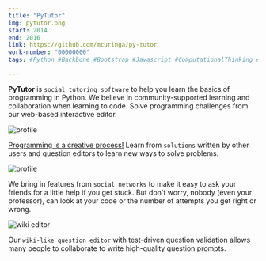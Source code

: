 ```yaml
---
title: "PyTutor"
img: pytutor.png
start: 2014
end: 2016
link: https://github.com/mcuringa/py-tutor
work-number: "00000000"
tags: #Python #Backbone #Bootstrap #Javascript #ComputationalThinking #p2p

---
```





<strong>PyTutor</strong> is <code>social tutoring software</code> to help you learn the basics 
of programming in Python. We believe in community-supported learning and collaboration when learning to code. Solve programming challenges from our web-based interactive editor.

<img class="img-responsive" src="/static/img/home/code.png" alt="profile">

<u>Programming is a creative process!</u> Learn from <code>solutions</code> written by other users and question editors to learn new ways to solve problems.

<img class="img-responsive" src="/static/img/home/add-friend.png" alt="profile">

We bring in features from <code>social networks</code> to make it easy to ask your friends for a little help if you get stuck. But don't worry, nobody (even your professor), can look at your code or the number of attempts you get right or wrong.

<img class="img-responsive" src="/static/img/home/wiki.png" alt="wiki editor">

Our <code>wiki-like question editor</code> with test-driven question validation allows
many people to collaborate to write high-quality question prompts.